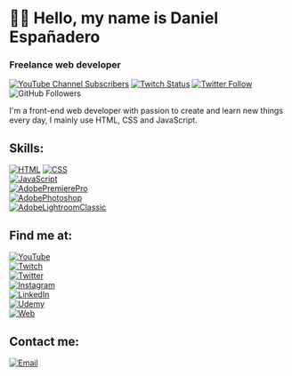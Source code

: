# 👋🏻 Hello, my name is Daniel Españadero
### Freelance web developer

[![YouTube Channel Subscribers](https://img.shields.io/youtube/channel/subscribers/UCytSoY4twW6E-OoIPaP275g?style=social)](https://www.youtube.com/channel/UCytSoY4twW6E-OoIPaP275g?sub_confirmation=1)
[![Twitch Status](https://img.shields.io/twitch/status/iron-dif?style=social)](https://www.twitch.tv/iron_dif)
[![Twitter Follow](https://img.shields.io/twitter/follow/D_Espanadero?style=social)](https://twitter.com/D_Espanadero)
![GitHub Followers](https://img.shields.io/github/followers/DanielEspanadero?style=social)

I'm a front-end web developer with passion to create and learn new things every day, I mainly use HTML, CSS and JavaScript.

## Skills:
[![HTML](https://img.shields.io/badge/HTML-FF0000?style=for-the-badge&logo=html&logoColor=white&labelColor=101010)]()
[![CSS](https://img.shields.io/badge/CSS-006CB4?style=for-the-badge&logo=css&logoColor=white&labelColor=101010)]()
</br>
[![JavaScript](https://img.shields.io/badge/JavaScript-F7DF1E?style=for-the-badge&logo=javascript&logoColor=white&labelColor=101010)]()
</br>
[![AdobePremierePro](https://img.shields.io/badge/Adobe_Premiere_Pro-502665?style=for-the-badge&logo=adobepremierepro&logoColor=white&labelColor=101010)]()
</br>
[![AdobePhotoshop](https://img.shields.io/badge/Adobe_Photoshop-001D34?style=for-the-badge&logo=adobephotoshop&logoColor=white&labelColor=101010)]()
</br>
[![AdobeLightroomClassic](https://img.shields.io/badge/Adobe_Lightroom_Classic-2FA3F7?style=for-the-badge&logo=adobelightroom&logoColor=white&labelColor=101010)]()

## Find me at:
[![YouTube](https://img.shields.io/badge/YouTube-Dif-FF0000?style=for-the-badge&logo=youtube&logoColor=white&labelColor=101010)](https://www.youtube.com/channel/UCytSoY4twW6E-OoIPaP275g)
</br>
[![Twitch](https://img.shields.io/badge/Twitch-iron_dif-9146FF?style=for-the-badge&logo=twitch&logoColor=white&labelColor=101010)](https://twitch.tv/iron_dif)
</br>
[![Twitter](https://img.shields.io/badge/Twitter-@D_Espanadero-1DA1F2?style=for-the-badge&logo=twitter&logoColor=white&labelColor=101010)](https://twitter.com/D_Espanadero)
</br>
[![Instagram](https://img.shields.io/badge/Instagram-@danielespanadero-E4405F?style=for-the-badge&logo=instagram&logoColor=white&labelColor=101010)](https://www.instagram.com/danielespanadero/)
</br>
[![LinkedIn](https://img.shields.io/badge/LinkedIn-Daniel_Españadero-0077B5?style=for-the-badge&logo=linkedin&logoColor=white&labelColor=101010)](https://www.linkedin.com/in/daniel-espa%C3%B1adero-fern%C3%A1ndez-430266175/)
</br>
[![Udemy](https://img.shields.io/badge/Udemy-daniel_espanadero_fernandez-EC5252?style=for-the-badge&logo=udemy&logoColor=white&labelColor=101010)](https://www.udemy.com/user/daniel-espanadero-fernandez/)
</br>
[![Web](https://img.shields.io/badge/My_Website-daniel_espanadero.com-14a1f0?style=for-the-badge&logo=dev.to&logoColor=white&labelColor=101010)](https://daniel-espanadero.com)
</br>

## Contact me:
[![Email](https://img.shields.io/badge/developer@daniel_espanadero.com-my_personal_email-D14836?style=for-the-badge&logo=gmail&logoColor=white&labelColor=101010)](mailto:developer@daniel-espanadero.com)
